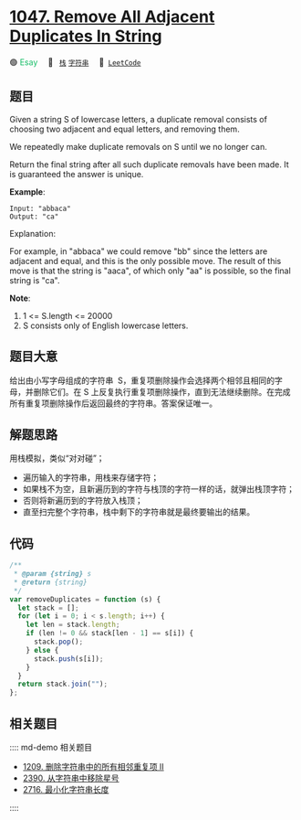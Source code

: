 # [1047. Remove All Adjacent Duplicates In String](https://leetcode.com/problems/remove-all-adjacent-duplicates-in-string/)

🟢 <font color=#15bd66>Esay</font>&emsp; 🔖&ensp; [`栈`](/leetcode/outline/tag/stack.md) [`字符串`](/leetcode/outline/tag/string.md)&emsp; 🔗&ensp;[`LeetCode`](https://leetcode.com/problems/remove-all-adjacent-duplicates-in-string/)

## 题目

Given a string S of lowercase letters, a duplicate removal consists of choosing two adjacent and equal letters, and removing them.

We repeatedly make duplicate removals on S until we no longer can.

Return the final string after all such duplicate removals have been made. It is guaranteed the answer is unique.

**Example**:

```
Input: "abbaca"
Output: "ca"
```

Explanation:

For example, in "abbaca" we could remove "bb" since the letters are adjacent and equal, and this is the only possible move. The result of this move is that the string is "aaca", of which only "aa" is possible, so the final string is "ca".

**Note**:

1. 1 <= S.length <= 20000
2. S consists only of English lowercase letters.

## 题目大意

给出由小写字母组成的字符串  S，重复项删除操作会选择两个相邻且相同的字母，并删除它们。在 S 上反复执行重复项删除操作，直到无法继续删除。在完成所有重复项删除操作后返回最终的字符串。答案保证唯一。

## 解题思路

用栈模拟，类似“对对碰”；

- 遍历输入的字符串，用栈来存储字符；
- 如果栈不为空，且新遍历到的字符与栈顶的字符一样的话，就弹出栈顶字符；
- 否则将新遍历到的字符放入栈顶；
- 直至扫完整个字符串，栈中剩下的字符串就是最终要输出的结果。

## 代码

```javascript
/**
 * @param {string} s
 * @return {string}
 */
var removeDuplicates = function (s) {
  let stack = [];
  for (let i = 0; i < s.length; i++) {
    let len = stack.length;
    if (len != 0 && stack[len - 1] == s[i]) {
      stack.pop();
    } else {
      stack.push(s[i]);
    }
  }
  return stack.join("");
};
```

## 相关题目

:::: md-demo 相关题目

- [1209. 删除字符串中的所有相邻重复项 II](https://leetcode.com/problems/remove-all-adjacent-duplicates-in-string-ii)
- [2390. 从字符串中移除星号](https://leetcode.com/problems/removing-stars-from-a-string)
- [2716. 最小化字符串长度](https://leetcode.com/problems/minimize-string-length)

::::
